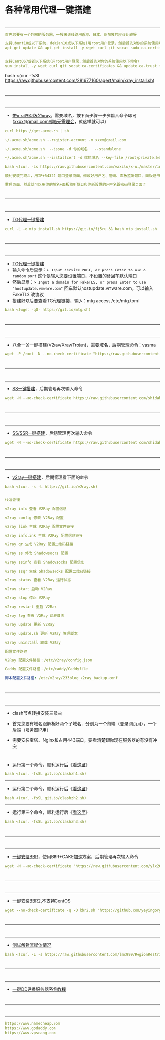 # 各种常用代理一键搭建
#
---
```yaml
首先您要有一个外网的服务器，一般来说线路用香港、日本、新加坡的应该比较好

支持ubunt18或以下系统，debian10或以下系统(用root用户登录，然后首先对你的系统使用以下命令)
apt-get update && apt-get install -y wget curl git socat sudo ca-certificates && update-ca-certificates


支持CentOS7或者以下系统(用root用户登录，然后首先对你的系统使用以下命令)
yum install -y wget curl git socat ca-certificates && update-ca-trust force-enable && yum update -y

```
bash <(curl -fsSL https://raw.githubusercontent.com/281677160/agent/main/xray_install.sh)
#
---
#
---
- [带x-ui网页版的xray](https://github.com/vaxilu/x-ui)，需要域名，按下面步骤一步步输入命令即可(xxxx@gmail.com邮箱无需理会，就这样就可以)
```yaml
curl https://get.acme.sh | sh

~/.acme.sh/acme.sh --register-account -m xxxx@gmail.com

~/.acme.sh/acme.sh  --issue -d 你的域名   --standalone

~/.acme.sh/acme.sh --installcert -d 你的域名 --key-file /root/private.key --fullchain-file /root/cert.crt

bash <(curl -Ls https://raw.githubusercontent.com/vaxilu/x-ui/master/install.sh)

顺利安装完成后，用IP+54321 端口登录页面，修改好用户名、密码、面板监听端口、面板证书公钥文件路径、面板证书密钥文件路径

重启页面，然后就可以用你的域名+面板监听端口和你新设置的用户名跟密码登录页面了
```
#
---
#
---
- [TG代理一键搭建](https://github.com/seriyps/mtproto_proxy)
```yaml
curl -L -o mtp_install.sh https://git.io/fj5ru && bash mtp_install.sh
```
#
---
#
---
- [TG代理一键搭建](https://github.com/cutelua/mtg-dist)
- 输入命令后显示：`> Input service PORT, or press Enter to use a random port` 这个是输入您要设置端口，不设置的话回车默认端口
- 然后显示：`> Input a domain for FakeTLS, or press Enter to use "hostupdate.vmware.com"` 回车默认hostupdate.vmware.com，可以输入 FakeTLS 改协议
- 搭建好以后要查看TG代理链接，输入：mtg access /etc/mtg.toml
```yaml
bash <(wget -qO- https://git.io/mtg.sh)
```
#
---
#
---
- [八合一的一键搭建(V2ray/Xray/Trojan)](https://github.com/mack-a/v2ray-agent)，需要域名，后期管理命令：vasma
```yaml
wget -P /root -N --no-check-certificate "https://raw.githubusercontent.com/mack-a/v2ray-agent/master/install.sh" && chmod 700 /root/install.sh && /root/install.sh
```
#
---
#
---
- [SS一键搭建](https://github.com/shidahuilang/SS-SSR-TG-iptables-bt)，后期管理再次输入命令
```yaml
wget -N --no-check-certificate https://raw.githubusercontent.com/shidahuilang/SS-SSR-TG-iptables-bt/main/sh/ss-go.sh && chmod +x ss-go.sh && bash ss-go.sh
```
#
---
#
---
- [SS/SSR一键搭建](https://github.com/shidahuilang/SS-SSR-TG-iptables-bt)，后期管理再次输入命令
```yaml
wget -N --no-check-certificate https://raw.githubusercontent.com/shidahuilang/SS-SSR-TG-iptables-bt/main/sh/ssr.sh && chmod +x ssr.sh && bash ssr.sh
```
#
---
#
---
- [v2ray一键搭建](https://github.com/gms1979/v2ray)，后期管理看下面的命令
```yaml
bash <(curl -s -L https://git.io/v2ray.sh)
```
```yaml

快速管理

v2ray info 查看 V2Ray 配置信息

v2ray config 修改 V2Ray 配置

v2ray link 生成 V2Ray 配置文件链接

v2ray infolink 生成 V2Ray 配置信息链接

v2ray qr 生成 V2Ray 配置二维码链接

v2ray ss 修改 Shadowsocks 配置

v2ray ssinfo 查看 Shadowsocks 配置信息

v2ray ssqr 生成 Shadowsocks 配置二维码链接

v2ray status 查看 V2Ray 运行状态

v2ray start 启动 V2Ray

v2ray stop 停止 V2Ray

v2ray restart 重启 V2Ray

v2ray log 查看 V2Ray 运行日志

v2ray update 更新 V2Ray

v2ray update.sh 更新 V2Ray 管理脚本

v2ray uninstall 卸载 V2Ray

配置文件路径

V2Ray 配置文件路径：/etc/v2ray/config.json

Caddy 配置文件路径：/etc/caddy/Caddyfile

脚本配置文件路径: /etc/v2ray/233blog_v2ray_backup.conf
```
#
---
#
---
- clash节点转换安装三部曲

- 首先您要有域名跟解析好两个子域名，分别为一个前端（登录网页用），一个后端（服务器IP用）
- 需要安装宝塔、Nginx和占用443端口，要看清楚跟你现在服务器的有没有冲突
#
- 运行第一个命令，顺利运行后《[看这里](https://github.com/281677160/agent/blob/main/doc/taota01.png)》
```yaml
bash <(curl -fsSL git.io/clashzh1.sh)
```
---
- 运行第二个命令，顺利运行后《[看这里](https://github.com/281677160/agent/blob/main/doc/clash.md)》
```yaml
bash <(curl -fsSL git.io/clashzh2.sh)
```
---
- 运行第三个命令，顺利运行后《[看这里](https://github.com/281677160/agent/blob/main/doc/taota13.png)》
```yaml
bash <(curl -fsSL git.io/clashzh3.sh)
```
#
---
#
---
- [一键安装BBR](https://github.com/ylx2016/Linux-NetSpeed)，使用BBR+CAKE加速方案，后期管理再次输入命令
```yaml
wget -N --no-check-certificate "https://raw.githubusercontent.com/ylx2016/Linux-NetSpeed/master/tcp.sh" && chmod +x tcp.sh && ./tcp.sh
```
#
---
#
---
- [一键安装BBR2](https://github.com/yeyingorg/bbr2.sh),不支持CentOS
```yaml
wget --no-check-certificate -q -O bbr2.sh "https://github.com/yeyingorg/bbr2.sh/raw/master/bbr2.sh" && chmod +x bbr2.sh && bash bbr2.sh auto
```
#
---
#
---
- [测试解锁流媒体情况](https://github.com/lmc999/RegionRestrictionCheck)
```yaml
bash <(curl -L -s https://raw.githubusercontent.com/lmc999/RegionRestrictionCheck/main/check.sh)
```
#
---
#
---
- [一键DD更换服务器系统教程](https://www.moeelf.com/archives/293.html)
#
---
#
---
```yaml
https://www.namecheap.com
https://www.godaddy.com
https://www.vpscang.com
```
